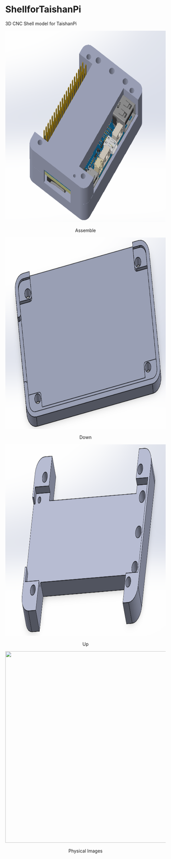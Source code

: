 # ShellforTaishanPi
3D CNC Shell model for TaishanPi

<div align=center><img src="demo/assemble.jpg" width="1000" height="600" /></div>
<p align="center">Assemble<p align="center">

<div align=center><img src="demo/down.jpg" width="1000" height="600" /></div>
<p align="center">Down<p align="center">

<div align=center><img src="demo/up.jpg" width="1000" height="600" /></div>
<p align="center">Up<p align="center">


<div align=center><img src="demo/physical images.jpg" width="1000" height="600" /></div>
<p align="center">Physical Images<p align="center">

